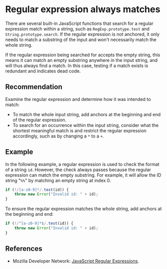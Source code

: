 # Regular expression always matches
There are several built-in JavaScript functions that search for a regular expression match within a string, such as `RegExp.prototype.test` and `String.prototype.search`. If the regular expression is not anchored, it only needs to match a substring of the input and won't necessarily match the whole string.

If the regular expression being searched for accepts the empty string, this means it can match an empty substring anywhere in the input string, and will thus always find a match. In this case, testing if a match exists is redundant and indicates dead code.


## Recommendation
Examine the regular expression and determine how it was intended to match:

* To match the whole input string, add anchors at the beginning and end of the regular expression.
* To search for an occurrence within the input string, consider what the shortest meaningful match is and restrict the regular expression accordingly, such as by changing a `*` to a `+`.

## Example
In the following example, a regular expression is used to check the format of a string `id`. However, the check always passes because the regular expression can match the empty substring. For example, it will allow the ID string "`%%`" by matching an empty string at index 0.


```javascript
if (!/[a-z0-9]*/.test(id)) {
    throw new Error("Invalid id: " + id);
}

```
To ensure the regular expression matches the whole string, add anchors at the beginning and end:


```javascript
if (!/^[a-z0-9]*$/.test(id)) {
    throw new Error("Invalid id: " + id);
}

```

## References
* Mozilla Developer Network: [JavaScript Regular Expressions](https://developer.mozilla.org/en-US/docs/Web/JavaScript/Guide/Regular_Expressions).

